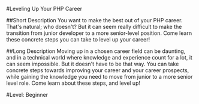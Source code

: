 #Leveling Up Your PHP Career

##Short Description
You want to make the best out of your PHP career. That's natural; who doesn't? But it can seem really difficult to make the transition from junior developer to a more senior-level position. Come learn these concrete steps you can take to level up your career!

##Long Description
Moving up in a chosen career field can be daunting, and in a technical world where knowledge and experience count for a lot, it can seem impossible. But it doesn't have to be that way. You can take concrete steps towards improving your career and your career prospects, while gaining the knowledge you need to move from junior to a more senior level role. Come learn about these steps, and level up!

#Level: Beginner
